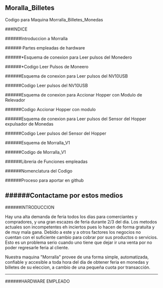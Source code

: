 ## Moralla_Billetes
Codigo para Maquina Morralla_Billetes_Monedas

###INDICE

######Introduccion a Morralla

######⋅Partes empleadas de hardware

######*Esquema de conexion para Leer pulsos del Monedero

######*Codigo Leer Pulsos de Moneero

######Esquema de conexion para Leer pulsos del NV10USB

######Codigo Leer pulsos del NV10USB

######Esquema de conexion para Accionar Hopper con Modulo de Relevador

######Codigo Accionar Hopper con modulo

######Esquema de conexion para Leer pulsos del Sensor del Hopper expulsador de Monedas

######Codigo Leer pulsos del Sensor del Hopper

######Esquema de Morralla_V1 

######Codigo de Morralla_V1

######Libreria de Funciones empleadas 

######Nomenclatura del Codigo

######Proceso para aportar en github

######Contactame por estos medios
---
######INTRODUCCION

Hay una alta demanda de feria todos los dias para comerciantes y compradores, y una gran escazes de feria durante 2/3 del dia. Los metodos actuales son incompetentes eh inciertos pues lo hacen de forma gratuita y de muy mala gana. Debido a este y a otros factores los negocios no cuentan con el suficiente cambio para cobrar por sus productos o servicios. Esto es un problema serio cuando uno tiene que dejar ir una venta por no poder regresarle feria al cliente.

Nuestra maquina "Morralla" provee de una forma simple, automatizada, confiable y accesible a toda hora del dia de obtener feria en monedas y billetes de su eleccion, a cambio de una pequeña cuota por transacción.

---
######HARDWARE EMPLEADO
